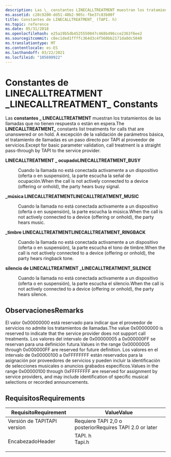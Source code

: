 ```yaml
---
description: Las \_ constantes LINECALLTREATMENT muestran los tratamientos de las llamadas que no tienen respuesta o están en espera. A excepción de la validación de parámetros básica, el tratamiento de llamadas es un paso directo por TAPI al proveedor de servicios.
ms.assetid: c28c9200-dd51-48b2-905c-fbe37c83b00f
title: Constantes de LINECALLTREATMENT_ (TAPI. h)
ms.topic: reference
ms.date: 05/31/2018
ms.openlocfilehash: e25a19b5db4525550047c468b496cce2363f6ee2
ms.sourcegitcommit: c8ec1ded1ffffc364d3c4f560bb2171da0dc5040
ms.translationtype: MT
ms.contentlocale: es-ES
ms.lasthandoff: 03/22/2021
ms.locfileid: "105690922"
---
```

# <a name="linecalltreatment_-constants"></a><span data-ttu-id="ff576-104">Constantes de LINECALLTREATMENT \_</span><span class="sxs-lookup"><span data-stu-id="ff576-104">LINECALLTREATMENT\_ Constants</span></span>

<span data-ttu-id="ff576-105">Las **constantes \_ LINECALLTREATMENT** muestran los tratamientos de las llamadas que no tienen respuesta o están en espera.</span><span class="sxs-lookup"><span data-stu-id="ff576-105">The **LINECALLTREATMENT\_** constants list treatments for calls that are unanswered or on hold.</span></span> <span data-ttu-id="ff576-106">A excepción de la validación de parámetros básica, el tratamiento de llamadas es un paso directo por TAPI al proveedor de servicios.</span><span class="sxs-lookup"><span data-stu-id="ff576-106">Except for basic parameter validation, call treatment is a straight pass-through by TAPI to the service provider.</span></span>

<dl> <dt>

<span data-ttu-id="ff576-107"><span id="LINECALLTREATMENT_BUSY"></span><span id="linecalltreatment_busy"></span>**LINECALLTREATMENT \_ ocupado**</span><span class="sxs-lookup"><span data-stu-id="ff576-107"><span id="LINECALLTREATMENT_BUSY"></span><span id="linecalltreatment_busy"></span>**LINECALLTREATMENT\_BUSY**</span></span>
</dt> <dd> <dl> <dt>



<span data-ttu-id="ff576-108">Cuando la llamada no está conectada activamente a un dispositivo (oferta o en suspensión), la parte escucha la señal de ocupación.</span><span class="sxs-lookup"><span data-stu-id="ff576-108">When the call is not actively connected to a device (offering or onhold), the party hears busy signal.</span></span>


</dt> </dl> </dd> <dt>

<span data-ttu-id="ff576-109"><span id="LINECALLTREATMENT_MUSIC"></span><span id="linecalltreatment_music"></span>**\_música LINECALLTREATMENT**</span><span class="sxs-lookup"><span data-stu-id="ff576-109"><span id="LINECALLTREATMENT_MUSIC"></span><span id="linecalltreatment_music"></span>**LINECALLTREATMENT\_MUSIC**</span></span>
</dt> <dd> <dl> <dt>



<span data-ttu-id="ff576-110">Cuando la llamada no está conectada activamente a un dispositivo (oferta o en suspensión), la parte escucha la música.</span><span class="sxs-lookup"><span data-stu-id="ff576-110">When the call is not actively connected to a device (offering or onhold), the party hears music.</span></span>


</dt> </dl> </dd> <dt>

<span data-ttu-id="ff576-111"><span id="LINECALLTREATMENT_RINGBACK"></span><span id="linecalltreatment_ringback"></span>**\_timbre LINECALLTREATMENT**</span><span class="sxs-lookup"><span data-stu-id="ff576-111"><span id="LINECALLTREATMENT_RINGBACK"></span><span id="linecalltreatment_ringback"></span>**LINECALLTREATMENT\_RINGBACK**</span></span>
</dt> <dd> <dl> <dt>



<span data-ttu-id="ff576-112">Cuando la llamada no está conectada activamente a un dispositivo (oferta o en suspensión), la parte escucha el tono de timbre.</span><span class="sxs-lookup"><span data-stu-id="ff576-112">When the call is not actively connected to a device (offering or onhold), the party hears ringback tone.</span></span>


</dt> </dl> </dd> <dt>

<span data-ttu-id="ff576-113"><span id="LINECALLTREATMENT_SILENCE"></span><span id="linecalltreatment_silence"></span>**silencio de LINECALLTREATMENT \_**</span><span class="sxs-lookup"><span data-stu-id="ff576-113"><span id="LINECALLTREATMENT_SILENCE"></span><span id="linecalltreatment_silence"></span>**LINECALLTREATMENT\_SILENCE**</span></span>
</dt> <dd> <dl> <dt>



<span data-ttu-id="ff576-114">Cuando la llamada no está conectada activamente a un dispositivo (oferta o en suspensión), la parte escucha el silencio.</span><span class="sxs-lookup"><span data-stu-id="ff576-114">When the call is not actively connected to a device (offering or onhold), the party hears silence.</span></span>


</dt> </dl> </dd> </dl>

## <a name="remarks"></a><span data-ttu-id="ff576-115">Observaciones</span><span class="sxs-lookup"><span data-stu-id="ff576-115">Remarks</span></span>

<span data-ttu-id="ff576-116">El valor 0x00000000 está reservado para indicar que el proveedor de servicios no admite los tratamientos de llamadas.</span><span class="sxs-lookup"><span data-stu-id="ff576-116">The value 0x00000000 is reserved to indicate that the service provider does not support call treatments.</span></span> <span data-ttu-id="ff576-117">Los valores del intervalo de 0x00000005 a 0x000000FF se reservan para una definición futura.</span><span class="sxs-lookup"><span data-stu-id="ff576-117">Values in the range 0x00000005 through 0x000000FF are reserved for future definition.</span></span> <span data-ttu-id="ff576-118">Los valores en el intervalo de 0x00000100 a 0xFFFFFFFF están reservados para la asignación por proveedores de servicios y pueden incluir la identificación de selecciones musicales o anuncios grabados específicos.</span><span class="sxs-lookup"><span data-stu-id="ff576-118">Values in the range 0x00000100 through 0xFFFFFFFF are reserved for assignment by service providers, and may include identification of specific musical selections or recorded announcements.</span></span>

## <a name="requirements"></a><span data-ttu-id="ff576-119">Requisitos</span><span class="sxs-lookup"><span data-stu-id="ff576-119">Requirements</span></span>



| <span data-ttu-id="ff576-120">Requisito</span><span class="sxs-lookup"><span data-stu-id="ff576-120">Requirement</span></span> | <span data-ttu-id="ff576-121">Value</span><span class="sxs-lookup"><span data-stu-id="ff576-121">Value</span></span> |
|-------------------------|-----------------------------------------------------------------------------------|
| <span data-ttu-id="ff576-122">Versión de TAPI</span><span class="sxs-lookup"><span data-stu-id="ff576-122">TAPI version</span></span><br/> | <span data-ttu-id="ff576-123">Requiere TAPI 2,0 o posterior</span><span class="sxs-lookup"><span data-stu-id="ff576-123">Requires TAPI 2.0 or later</span></span><br/>                                             |
| <span data-ttu-id="ff576-124">Encabezado</span><span class="sxs-lookup"><span data-stu-id="ff576-124">Header</span></span><br/>       | <dl> <span data-ttu-id="ff576-125"><dt>TAPI. h</dt></span><span class="sxs-lookup"><span data-stu-id="ff576-125"><dt>Tapi.h</dt></span></span> </dl> |



 

 




